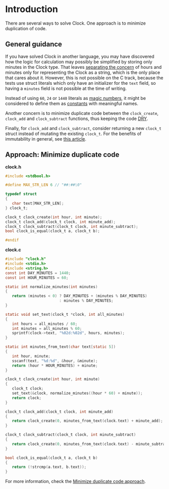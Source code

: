 # Introduction

There are several ways to solve Clock.
One approach is to minimize duplication of code.

## General guidance

If you have solved Clock in another language, you may have discovered how the logic for calculation may possibly be simplified by storing only minutes in the Clock type.
That leaves [separating the concern][separating the concern] of hours and minutes only for representing the Clock as a string,
which is the only place that cares about it.
However, this is not possible on the C track, because the tests use struct literals which only have an initializer for the `text` field,
so having a `minutes` field is not possible at the time of writing.

Instead of using `60`, `24` or `1440` literals as [magic numbers][magic numbers],
it might be considered to define them as [constants][const] with meaningful names.

Another concern is to minimize duplicate code between the `clock_create`, `clock_add` and `clock_subtract` functions,
thus keeping the code [DRY](https://en.wikipedia.org/wiki/Don%27t_repeat_yourself).

Finally, for `clock_add` and `clock_subtract`, consider returning a new `clock_t` struct instead of mutating the existing `clock_t`.
For the benefits of immutability in general, see [this article][immutability-benefits].

## Approach: Minimize duplicate code

**clock.h**

```c
#include <stdbool.h>

#define MAX_STR_LEN 6 // "##:##\0"

typedef struct
{
   char text[MAX_STR_LEN];
} clock_t;

clock_t clock_create(int hour, int minute);
clock_t clock_add(clock_t clock, int minute_add);
clock_t clock_subtract(clock_t clock, int minute_subtract);
bool clock_is_equal(clock_t a, clock_t b);

#endif
```

**clock.c**

```c
#include "clock.h"
#include <stdio.h>
#include <string.h>
const int DAY_MINUTES = 1440;
const int HOUR_MINUTES = 60;

static int normalize_minutes(int minutes)
{
   return (minutes < 0) ? DAY_MINUTES + (minutes % DAY_MINUTES)
                        : minutes % DAY_MINUTES;
}

static void set_text(clock_t *clock, int all_minutes)
{
   int hours = all_minutes / 60;
   int minutes = all_minutes % 60;
   sprintf(clock->text, "%02d:%02d", hours, minutes);
}

static int minutes_from_text(char text[static 5])
{
   int hour, minute;
   sscanf(text, "%d:%d", &hour, &minute);
   return (hour * HOUR_MINUTES) + minute;
}

clock_t clock_create(int hour, int minute)
{
   clock_t clock;
   set_text(&clock, normalize_minutes((hour * 60) + minute));
   return clock;
}

clock_t clock_add(clock_t clock, int minute_add)
{
   return clock_create(0, minutes_from_text(clock.text) + minute_add);
}

clock_t clock_subtract(clock_t clock, int minute_subtract)
{
   return clock_create(0, minutes_from_text(clock.text) - minute_subtract);
}

bool clock_is_equal(clock_t a, clock_t b)
{
   return (!strcmp(a.text, b.text));
}
```

For more information, check the [Minimize duplicate code approach][approach-minimize-duplicate-code].

[approach-minimize-duplicate-code]: https://exercism.org/tracks/c/exercises/clock/approaches/minimize-duplicate-code
[separating the concern]: https://en.wikipedia.org/wiki/Separation_of_concerns
[magic numbers]: https://en.wikipedia.org/wiki/Magic_number_(programming)
[const]: [https://go.dev/tour/basics/15](https://www.geeksforgeeks.org/const-qualifier-in-c/)
[DRY]: https://en.wikipedia.org/wiki/Don%27t_repeat_yourself
[immutability-benefits]: https://hackernoon.com/5-benefits-of-immutable-objects-worth-considering-for-your-next-project-f98e7e85b6ac
